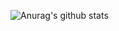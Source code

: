 ![Anurag's github stats](https://github-readme-stats.vercel.app/api?username=Dogel-ai&show_icons=true&gb_color=181A1B&icon_color=870000&title_color=870000&hide=["contribs","issues"])

